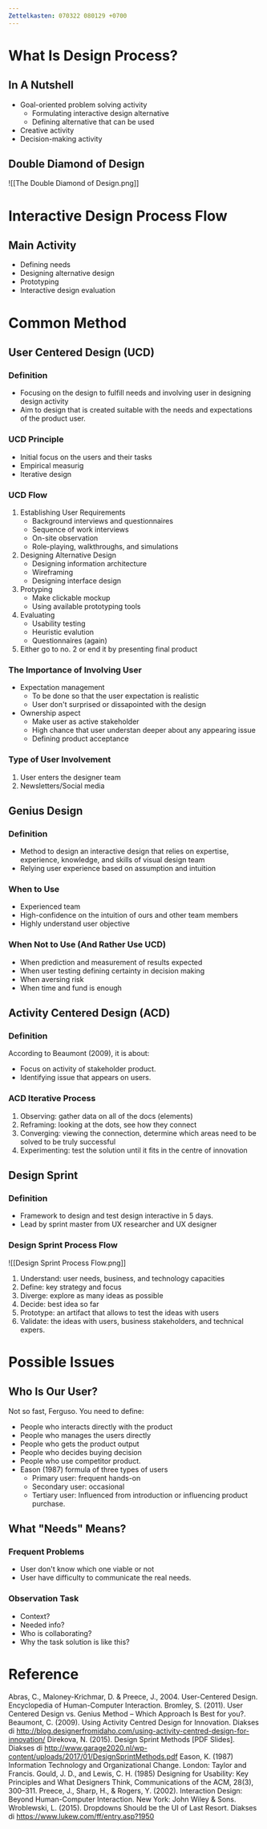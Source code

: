 ```yaml
---
Zettelkasten: 070322 080129 +0700
---
```

# What Is Design Process?
## In A Nutshell
* Goal-oriented problem solving activity
	* Formulating interactive design alternative
	* Defining alternative that can be used
* Creative activity
* Decision-making activity

## Double Diamond of Design
![[The Double Diamond of Design.png]]

# Interactive Design Process Flow
## Main Activity
* Defining needs
* Designing alternative design
* Prototyping
* Interactive design evaluation

# Common Method
## User Centered Design (UCD)
### Definition
* Focusing on the design to fulfill needs and involving user in designing design activity
* Aim to design that is created suitable with the needs and expectations of the product user.

### UCD Principle
* Initial focus on the users and their tasks
* Empirical measurig
* Iterative design

### UCD Flow
1. Establishing User Requirements
	* Background interviews and questionnaires
	* Sequence of work interviews
	* On-site observation
	* Role-playing, walkthroughs, and simulations 
2. Designing Alternative Design
	* Designing information architecture
	* Wireframing
	* Designing interface design
3. Protyping
	* Make clickable mockup
	* Using available prototyping tools
4. Evaluating
	* Usability testing
	* Heuristic evalution
	* Questionnaires (again)
5. Either go to no. 2 or end it by presenting final product

### The Importance of Involving User
* Expectation management
	* To be done so that the user expectation is realistic
	* User don't surprised or dissapointed with the design
* Ownership aspect
	* Make user as active stakeholder
	* High chance that user understan deeper about any appearing issue
	* Defining product acceptance

### Type of User Involvement
1. User enters the designer team
2. Newsletters/Social media

## Genius Design
### Definition
* Method to design an interactive design that relies on expertise, experience, knowledge, and skills of visual design team
* Relying user experience based on assumption and intuition

### When to Use
* Experienced team
* High-confidence on the intuition of ours and other team members
* Highly understand user objective

### When Not to Use (And Rather Use UCD)
* When prediction and measurement of results expected
* When user testing defining certainty in decision making
* When aversing risk
* When time and fund is enough

## Activity Centered Design (ACD)
### Definition
According to Beaumont (2009), it is about:
* Focus on activity of stakeholder product.
* Identifying issue that appears on users.

### ACD Iterative Process
1. Observing: gather data on all of the docs (elements) 
2. Reframing: looking at the dots, see how they connect
3. Converging: viewing the connection, determine which areas need to be solved to be truly successful
4. Experimenting: test the solution until it fits in the centre of innovation

## Design Sprint
### Definition
* Framework to design and test design interactive in 5 days.
* Lead by sprint master from UX researcher and UX designer

### Design Sprint Process Flow
![[Design Sprint Process Flow.png]]

1. Understand: user needs, business, and technology capacities
2. Define: key strategy and focus
3. Diverge: explore as many ideas as possible
4. Decide: best idea so far
5. Prototype: an artifact that allows to test the ideas with users
6. Validate: the ideas with users, business stakeholders, and technical expers.

# Possible Issues
## Who Is Our User?
Not so fast, Ferguso. You need to define:
* People who interacts directly with the product
* People who manages the users directly
* People who gets the product output
* People who decides buying decision
* People who use competitor product.
* Eason (1987) formula of three types of users
	* Primary user: frequent hands-on
	* Secondary user: occasional
	* Tertiary user: Influenced from introduction or influencing product purchase.

## What "Needs" Means?
### Frequent Problems
* User don't know which one viable or not
* User have difficulty to communicate the real needs.

### Observation Task
* Context?
* Needed info?
* Who is collaborating?
* Why the task solution is like this?

# Reference
Abras, C., Maloney-Krichmar, D. & Preece, J., 2004. User-Centered Design. Encyclopedia of Human-Computer Interaction.
Bromley, S. (2011). User Centered Design vs. Genius Method – Which Approach Is Best for you?.
Beaumont, C. (2009). Using Activity Centred Design for Innovation. Diakses di
http://blog.designerfromidaho.com/using-activity-centred-design-for-innovation/
Direkova, N. (2015). Design Sprint Methods [PDF Slides]. Diakses di
http://www.garage2020.nl/wp-content/uploads/2017/01/DesignSprintMethods.pdf
Eason, K. (1987) Information Technology and Organizational Change. London: Taylor and Francis.
Gould, J. D., and Lewis, C. H. (1985) Designing for Usability: Key Principles and What Designers Think, Communications of the
ACM, 28(3), 300–311.
Preece, J., Sharp, H., & Rogers, Y. (2002). Interaction Design: Beyond Human-Computer Interaction. New York: John Wiley & Sons.
Wroblewski, L. (2015). Dropdowns Should be the UI of Last Resort. Diakses di https://www.lukew.com/ff/entry.asp?1950

